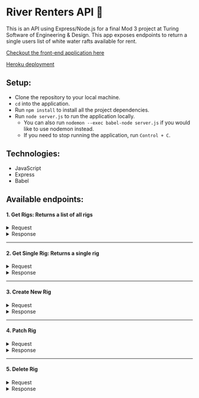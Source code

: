 # River Renters API 🛶

This is an API using Express/Node.js for a final Mod 3 project at Turing Software of Engineering & Design.
This app exposes endpoints to return a single users list of white water rafts available for rent.

[Checkout the front-end application here](https://github.com/JoeRupp/river-renters)

[Heroku deployment](https://river-renters-api.herokuapp.com/)

## Setup:
- Clone the repository to your local machine.
- `cd` into the application.
- Run `npm install` to install all the project dependencies.
- Run `node server.js` to run the application locally.
  - You can also run `nodemon --exec babel-node server.js` if you would like to use nodemon instead.
  - If you need to stop running the application, run `Control + C`.

## Technologies:
- JavaScript
- Express
- Babel

## Available endpoints:

#### 1. Get Rigs: Returns a list of all rigs

<details>
  <summary> Request </summary>
  
  *GET `https://river-renters-api.herokuapp.com/api/v1/rigs`*
  
  </details>
  
  <details>
    <summary> Response </summary>
  
```  
 {
  [
  {
    id: 1,
    status: "available",
    name: "NRS Expedition-136 - fully rigged",
    brand: "NRS",
    type: "Multi-day",
    cost: 195,
    rentStartDate: "",
    rentEndDate: "",
    description:
      "The 13 ft 6in NRS E-136 plays like a 13' boat and works like a 14' boat. Its aggressive rocker and wide stance make it fun but dependable in the rapids. Great for fishing, overnights and just seeking thrills.",
    photoId: "exampleImage.png",
  },
  {
    id: 2,
    status: "available",
    name: "NRS Expedition-136 - fully rigged",
    brand: "NRS",
    type: "Multi-day",
    cost: 195,
    rentStartDate: "",
    rentEndDate: "",
    description:
      "The 13 ft 6in NRS E-136 plays like a 13' boat and works like a 14' boat. Its aggressive rocker and wide stance make it fun but dependable in the rapids. Great for fishing, overnights and just seeking thrills.",
    photoId: "exampleImage.png",
  },
  ... etc
  ]
}

```
</details>

---

####  2. Get Single Rig: Returns a single rig

<details>
  <summary> Request </summary>

  *GET `https://river-renters-api.herokuapp.com/api/v1/rigs/1`*

  </details>

  <details>
    <summary> Response </summary>

```

{
  id: 1,
  status: "available",
  name: "NRS Expedition-136 - fully rigged",
  brand: "NRS",
  type: "Multi-day",
  cost: 195,
  rentStartDate: "",
  rentEndDate: "",
  description:
  "The 13 ft 6in NRS E-136 plays like a 13' boat and works like a 14' boat. Its aggressive rocker and wide stance make it fun but dependable in the rapids. Great for fishing, overnights and just seeking thrills.",
  photoId: "exampleImage.png"
}

```
</details>

---

  #### 3. Create New Rig

<details>
  <summary> Request </summary>

  *POST `https://river-renters-api.herokuapp.com/api/v1/rigs`*

```

{
  "name": "Maravia 14X24 Cataraft - fully rigged",
  "brand": "Maravia",
  "type": "Multi-day",
  "cost": 150,
  "description": "Smooth curved bow and stern profiles on this highly maneuverable cataraft cut the water more like a hard hull and gives better handling characteristics.",
  "photoId": "exampleImage.png"
}

```
</details>

<details>
  <summary> Response </summary>

```

{
  id: 5749006037252849,
  status: "available",
  name: "Maravia 14X24 Cataraft - fully rigged",
  brand: "Maravia",
  type: "Multi-day",
  cost: 150,
  rentStartDate: "",
  rentEndDate: "",
  description:
  "Smooth curved bow and stern profiles on this highly maneuverable cataraft cut the water more like a hard hull and gives better handling characteristics.",
  photoId: "exampleImage.png",
}

```
</details>

---

  #### 4. Patch Rig

<details>
  <summary> Request </summary>

  *Patch `https://river-renters-api.herokuapp.com/api/v1/rigs/5749006037252849`*

```

{
  status: "rented",
  rentStartDate: "06.27.2022",
  rentEndDate: "07.04.2022"
}

```
</details>

<details>
  <summary> Response </summary>

```

{
  id: 5749006037252849,
  status: "rented",
  name: "Maravia 14X24 Cataraft - fully rigged",
  brand: "Maravia",
  type: "Multi-day",
  cost: 150,
  rentStartDate: "06.27.2022",
  rentEndDate: "07.04.2022",
  description:
  "Smooth curved bow and stern profiles on this highly maneuverable cataraft cut the water more like a hard hull and gives better handling characteristics.",
  photoId: "exampleImage.png",
}

```
</details>

---

  #### 5. Delete Rig

<details>
  <summary> Request </summary>

  *Delete `https://river-renters-api.herokuapp.com/api/v1/rigs/1`*

</details>

<details>
  <summary> Response </summary>

```

{
  [
    {
    id: 2,
    status: "available",
    name: "NRS Expedition-136 - fully rigged",
    brand: "NRS",
    type: "Multi-day",
    cost: 195,
    rentStartDate: "",
    rentEndDate: "",
    description:
    "The 13 ft 6in NRS E-136 plays like a 13' boat and works like a 14' boat. Its aggressive rocker and wide stance make it fun but dependable in the rapids. Great for fishing, overnights and just seeking thrills.",
    photoId: "exampleImage.png",
    },
  ... etc
  ]
}

```
</details>
